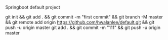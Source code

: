 Springboot default project

git init && git add . && git commit -m "first commit" && git branch -M master && git remote add origin https://github.com/hwalanlee/default.git && git push -u origin master git add . && git commit -m "111" && git push -u origin master
